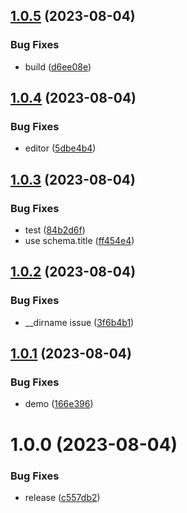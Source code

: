 ## [1.0.5](https://github.com/SocialGouv/helm-schema/compare/v1.0.4...v1.0.5) (2023-08-04)


### Bug Fixes

* build ([d6ee08e](https://github.com/SocialGouv/helm-schema/commit/d6ee08ee9a816693945661fda582af5c7cd25da2))

## [1.0.4](https://github.com/SocialGouv/helm-schema/compare/v1.0.3...v1.0.4) (2023-08-04)


### Bug Fixes

* editor ([5dbe4b4](https://github.com/SocialGouv/helm-schema/commit/5dbe4b4778fd33262b3186c6133c13b3df271e5f))

## [1.0.3](https://github.com/SocialGouv/helm-schema/compare/v1.0.2...v1.0.3) (2023-08-04)


### Bug Fixes

* test ([84b2d6f](https://github.com/SocialGouv/helm-schema/commit/84b2d6f038eb725b1adb9f2b0ecb24e01576e201))
* use schema.title ([ff454e4](https://github.com/SocialGouv/helm-schema/commit/ff454e43205aa184aaeb5b12913f7b9864ca07e5))

## [1.0.2](https://github.com/SocialGouv/helm-schema/compare/v1.0.1...v1.0.2) (2023-08-04)


### Bug Fixes

* __dirname issue ([3f6b4b1](https://github.com/SocialGouv/helm-schema/commit/3f6b4b19e7164f0a742741ff01ae596b90880b19))

## [1.0.1](https://github.com/SocialGouv/helm-schema/compare/v1.0.0...v1.0.1) (2023-08-04)


### Bug Fixes

* demo ([166e396](https://github.com/SocialGouv/helm-schema/commit/166e396f22f0ebd4450fb1bb3e358a89ebe22197))

# 1.0.0 (2023-08-04)


### Bug Fixes

* release ([c557db2](https://github.com/SocialGouv/helm-schema/commit/c557db2cd8605cbb7a94b825a9566ef191e4efd3))
